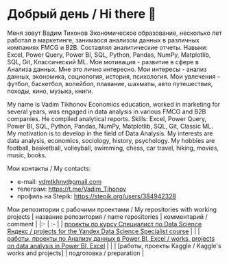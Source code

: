 # Добрый день / Hi there 👋

Меня зовут Вадим Тихонов
Экономическое образование, несколько лет работал в маркетинге, занимаося анализом данных в различных компаниях FMCG и B2B.
Составлял аналитические отчеты.
Навыки: Excel, Power Query, Power BI, SQL, Python, Pandas, NumPy, Matplotlib, SQL, Git, Классический ML.
Моя мотивация - развитие в сфере в Анализа данных. 
Мне это лично интересно. 
Мои интересы  - анализ данных, экономика, социология, история, психология.
Мои увлечения – футбол, баскетбол, волейбол, плавание, шахматы, авто путешествия, походы, кино, музыка, книги.

My name is Vadim Tikhonov
Economics education, worked in marketing for several years, was engaged in data analysis in various FMCG and B2B companies.
He compiled analytical reports.
Skills: Excel, Power Query, Power BI, SQL, Python, Pandas, NumPy, Matplotlib, SQL, Git, Classic ML.
My motivation is to develop in the field of Data Analysis.
My interests are data analysis, economics, sociology, history, psychology.
My hobbies are football, basketball, volleyball, swimming, chess, car travel, hiking, movies, music, books.

Мои контакты / My contacts:                                                                                                                                                                
-	e-mail:  vdmtkhnv@gmail.com                                                                                                                                                            
-	телеграм:  https://t.me/Vadim_Tihonov                                                                                                                                                   
- профиль на Stepik:  https://stepik.org/users/384942328

Мои репозитории с рабочими проектами / My repositories with working projects
| название репозитория / name repositories |  комментарий / comment |
|:-                                        | :-                     | 
| [проекты по курсу Специалист по Data Science Яндекс / projects for the Yandex Data Science Specialist course](https://github.com/TikhonovVadim/DS_projects_and_portfolio/blob/main/README.md) |    |
| [работы, проекты по Анализу данных в Power BI, Excel / works, projects on data analysis in Power BI, Excel](https://github.com/TikhonovVadim/Power_BI_Excel_projects/tree/master) |    | 
| [работы, проекты Kaggle / Kaggle's works and projects] |  подготовка / preparation |

<!--
**TikhonovVadim/TikhonovVadim** is a ✨ _special_ ✨ repository because its `README.md` (this file) appears on your GitHub profile.

Here are some ideas to get you started:

- 🔭 I’m currently working on ...
- 🌱 I’m currently learning ...
- 👯 I’m looking to collaborate on ...
- 🤔 I’m looking for help with ...
- 💬 Ask me about ...
- 📫 How to reach me: ...
- 😄 Pronouns: ...
- ⚡ Fun fact: ...
-->
